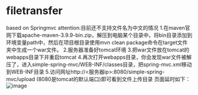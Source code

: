 # filetransfer
based on Springmvc
attention:目前还不支持文件名为中文的情况
1.在maven官网下载apache-maven-3.9.9-bin.zip，解压到电脑某个目录中，将bin目录添加到环境变量path中，然后在项目根目录使用mvn clean package命令在target文件夹中生成一个war文件。
2.服务器准备好tomcat环境
3.把war文件放在tomcat的webapps目录下并重启tomcat
4.再次打开webapps目录，你会发现war文件被解压了，进入simple-spring-mvc/WEB-INF/classes目录，把spring-mvc.xml移动到WEB-INF目录
5.访问网址http://<服务器ip>:8080/simple-spring-mvc/upload  (8080是tomcat的默认端口)即可看到文件上传目录
页面延时如下：
![image](https://github.com/user-attachments/assets/12484297-b6df-40b8-9c33-216ee0bb1248)

